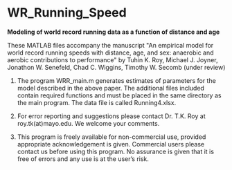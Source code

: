 # WR_Running_Speed

**Modeling of world record running data as a function of distance and age**

These MATLAB files accompany the manuscript "An empirical model for world record running speeds with distance, age, and sex: anaerobic and aerobic contributions to performance" by Tuhin K. Roy, Michael J. Joyner, Jonathon W. Senefeld, Chad C. Wiggins, Timothy W. Secomb (under review)

1. The program WRR_main.m generates estimates of parameters for the model described in the above paper.  The additional files included contain required functions and must be placed in the same directory as the main program.  The data file is called Running4.xlsx.

2. For error reporting and suggestions please contact Dr. T.K. Roy at roy.tk(at)mayo.edu. We welcome your comments.

3. This program is freely available for non-commercial use, provided appropriate acknowledgement is given. Commercial users please contact us before using this program. No assurance is given that it is free of errors and any use is at the user’s risk.
